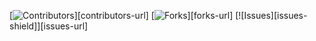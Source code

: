 <a name="readme-top"></a>

[![Contributors][contributors-shield]][contributors-url]
[![Forks][forks-shield]][forks-url]
[![Issues][issues-shield]][issues-url]
















<!-- MARKDOWN LINKS & IMAGES -->
<!--  -->
[contributors-shield]:
[contributors-url]:
[forks-shield]:
[forks-url]:
[linkedin]:
[logan-li-url]:
[reid-li-url]:
[alejandro-li-url]:
[sam-li-url]:
[carol-li-url]:
[sarah-li-url]:
[sarah-li-url]: